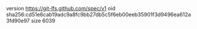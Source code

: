 version https://git-lfs.github.com/spec/v1
oid sha256:cd51e6cab19adc9a8fc9bb27db5c5f6eb00eeb35901f3d9496ea612a3fd90e97
size 6039
